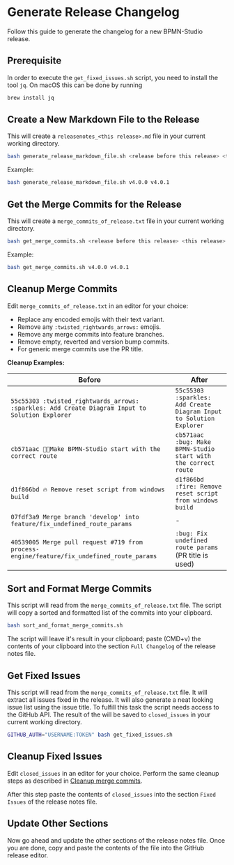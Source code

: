 # Generate Release Changelog

Follow this guide to generate the changelog for a new BPMN-Studio release.

## Prerequisite

In order to execute the `get_fixed_issues.sh` script, you need to
install the tool `jq`. On macOS this can be done by running

```bash
brew install jq
```

## Create a New Markdown File to the Release

This will create a `releasenotes_<this release>.md` file in your current
working directory.

```bash
bash generate_release_markdown_file.sh <release before this release> <this release>
```

Example:

```bash
bash generate_release_markdown_file.sh v4.0.0 v4.0.1
```

## Get the Merge Commits for the Release

This will create a `merge_commits_of_release.txt` file in your current working
directory.

```bash
bash get_merge_commits.sh <release before this release> <this release>
```

Example:

```bash
bash get_merge_commits.sh v4.0.0 v4.0.1
```

## Cleanup Merge Commits

Edit `merge_commits_of_release.txt` in an editor for your choice:

- Replace any encoded emojis with their text variant.
- Remove any `:twisted_rightwards_arrows:` emojis.
- Remove any merge commits into feature branches.
- Remove empty, reverted and version bump commits.
- For generic merge commits use the PR title.

**Cleanup Examples:**

| Before                                                                                          | After                                                               |
|-------------------------------------------------------------------------------------------------|---------------------------------------------------------------------|
| `55c55303 :twisted_rightwards_arrows: :sparkles: Add Create Diagram Input to Solution Explorer` | `55c55303 :sparkles: Add Create Diagram Input to Solution Explorer` |
| `cb571aac 🔀🐛Make BPMN-Studio start with the correct route`                                    | `cb571aac :bug: Make BPMN-Studio start with the correct route`      |
| `d1f866bd 🔥 Remove reset script from windows build`                                            | `d1f866bd :fire: Remove reset script from windows build`            |
| `07fdf3a9 Merge branch 'develop' into feature/fix_undefined_route_params`                       | -                                                                   |
| `40539005 Merge pull request #719 from process-engine/feature/fix_undefined_route_params`       | `:bug: Fix undefined route params` (PR title is used)               |

## Sort and Format Merge Commits

This script will read from the `merge_commits_of_release.txt` file. The script will
copy a sorted and formatted list of the commits into your clipboard.

```bash
bash sort_and_format_merge_commits.sh
```

The script will leave it's result in your clipboard; paste (CMD+v) the
contents of your clipboard into the section `Full Changelog` of the release
notes file.

## Get Fixed Issues

This script will read from the `merge_commits_of_release.txt` file. It will extract
all issues fixed in the release. It will also generate a neat looking issue list
using the issue title. To fulfill this task the script needs access to the
GitHub API. The result of the will be saved to `closed_issues` in your current
working directory.

```bash
GITHUB_AUTH="USERNAME:TOKEN" bash get_fixed_issues.sh
```

## Cleanup Fixed Issues

Edit `closed_issues` in an editor for your choice. Perform the same cleanup steps
as described in [Cleanup merge commits](#cleanup-merge-commits).

After this step paste the contents of `closed_issues` into the section `Fixed
Issues` of the release notes file.

## Update Other Sections

Now go ahead and update the other sections of the release notes file. Once
you are done, copy and paste the contents of the file into the GitHub release
editor.
